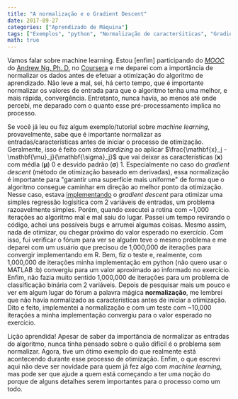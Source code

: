 ```yaml
---
title: "A normalização e o Gradient Descent"
date: 2017-09-27
categories: ["Aprendizado de Máquina"]
tags: ["Exemplos", "python", "Normalização de caracterśiticas", "Gradient descent", "Otimização"]
math: true
---
```


Vamos falar sobre machine learning.
Estou [enfim] participando do *[MOOC](https://www.coursera.org/learn/machine-learning)* do [Andrew Ng, Ph. D.](https://twitter.com/AndrewYNg) no [Coursera](http://coursera.org) e me deparei com a importância de normalizar os dados antes de efetuar a otimização do algoritmo de aprendizado.
Não leve a mal, sei, há certo tempo, que é importante normalizar os valores de entrada para que o algoritmo tenha uma melhor, e mais rápida, convergência.
Entretanto, nunca havia, ao menos até onde percebi, me deparado com o quanto esse pré-processamento implica no processo.

<!-- more -->

Se você já leu ou fez algum exemplo/tutorial sobre *machine learning*, provavelmente, sabe que é importante normalizar as entradas/características antes de iniciar o processo de otimização.
Geralmente, isso é feito com *standardizing* ao aplicar $\frac{\mathbf{x}_j - \mathbf{\mu}_j}{\mathbf{\sigma}_j}$ que vai deixar as características ($\mathbf{x}$) com média ($\mathbf{\mu}$) 0 e desvido padrão ($\mathbf{\sigma}$) 1.
Especialmente no caso do *gradient descent* (método de otimização baseado em derivadas), essa normalização é importante para "garantir uma superfície mais uniforme" de forma que o algoritmo consegue caminhar em direção ao melhor ponto da otimização.
Nesse caso, estava [implementando](https://github.com/ejulio/coursera-machine-learning/blob/master/Week%203/Assignment%20Logistic%20Regression.ipynb) o *gradient descent* para otimizar uma simples regressão logísitica com 2 variáveis de entradas, um problema razoavelmente simples.
Porém, quando executei a rotina com ~1,000 iterações ao algoritmo mal e mal saiu do lugar.
Passei um tempo revirando o código, achei uns possíveis bugs e arrumei algumas coisas.
Mesmo assim, nada de otimizar, ou chegar próximo do valor esperado no exercício.
Com isso, fui verificar o fórum para ver se alguém teve o mesmo problema e me deparei com um usuário que precisou de 1,000,000 de iterações para convergir implementando em R.
Bem, fiz o teste e, realmente, com 1,000,000 de iterações minha implementação em python (não quero usar o MATLAB :b) convergiu para um valor aproximado ao informado no exercício.
Enfim, não fazia muito sentido 1,000,000 de iterações para um problema de classificação binária com 2 variáveis.
Depois de pesquisar mais um pouco e ver em algum lugar do fórum a palavra mágica **normalização**, me lembrei que não havia normalizado as características antes de iniciar a otimização.
Dito e feito, implementei a normalização e com um teste com ~10,000 iterações a minha implementação convergiu para o valor esperado no exercício.

Lição aprendida! Apesar de saber da importância de normalizar as entradas do algoritmo, nunca tinha pensado sobre o quão difícil é o problema sem normalizar.
Agora, tive um ótimo exemplo do que realmente está acontecendo durante esse processo de otimização.
Enfim, o que escrevi aqui não deve ser novidade para quem já fez algo com *machine learning*, mas pode ser que ajude a quem está começando a ter uma noção do porque de alguns detalhes serem importantes para o processo como um todo.
